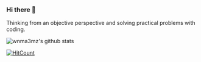 ### Hi there 👋

Thinking from an objective perspective and solving practical problems with coding.

![wnma3mz's github stats](https://github-readme-stats.vercel.app/api?username=wnma3mz&show_icons=true&hide_border=true)

[![HitCount](http://hits.dwyl.com/wnma3mz/wnma3mz.svg)](http://hits.dwyl.com/wnma3mz/wnma3mz)

<!--
**wnma3mz/wnma3mz** is a ✨ _special_ ✨ repository because its `README.md` (this file) appears on your GitHub profile.

Here are some ideas to get you started:

- 🔭 I’m currently working on ...
- 🌱 I’m currently learning ...
- 👯 I’m looking to collaborate on ...
- 🤔 I’m looking for help with ...
- 💬 Ask me about ...
- 📫 How to reach me: ...
- 😄 Pronouns: ...
- ⚡ Fun fact: ...
-->
